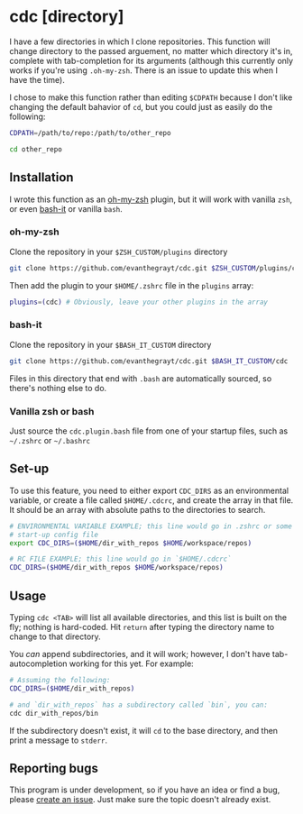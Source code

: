 # cdc [directory]
I have a few directories in which I clone repositories. This function will
change directory to the passed arguement, no matter which directory it's in,
complete with tab-completion for its arguments (although this currently only
works if you're using `.oh-my-zsh`. There is an issue to update this when I have
the time).

I chose to make this function rather than editing `$CDPATH` because I don't like
changing the default bahavior of `cd`, but you could just as easily do the
following:

```sh
CDPATH=/path/to/repo:/path/to/other_repo

cd other_repo
```

## Installation
I wrote this function as an
[oh-my-zsh](https://github.com/robbyrussell/oh-my-zsh) plugin, but it will work
with vanilla `zsh`, or even [bash-it](https://github.com/Bash-it/bash-it)
or vanilla `bash`.

### oh-my-zsh
Clone the repository in your `$ZSH_CUSTOM/plugins` directory
```sh
git clone https://github.com/evanthegrayt/cdc.git $ZSH_CUSTOM/plugins/cdc
```
Then add the plugin to your `$HOME/.zshrc` file in the `plugins` array:
```sh
plugins=(cdc) # Obviously, leave your other plugins in the array
```

### bash-it
Clone the repository in your `$BASH_IT_CUSTOM` directory
```sh
git clone https://github.com/evanthegrayt/cdc.git $BASH_IT_CUSTOM/cdc
```
Files in this directory that end with `.bash` are automatically sourced, so
there's nothing else to do.

### Vanilla zsh or bash
Just source the `cdc.plugin.bash` file from one of your startup files, such as
`~/.zshrc` or `~/.bashrc`

## Set-up
To use this feature, you need to either export `CDC_DIRS` as an environmental
variable, or create a file called `$HOME/.cdcrc`, and create the array in that
file. It should be an array with absolute paths to the directories to
search.

```sh
# ENVIRONMENTAL VARIABLE EXAMPLE; this line would go in .zshrc or some other
# start-up config file
export CDC_DIRS=($HOME/dir_with_repos $HOME/workspace/repos)

# RC FILE EXAMPLE; this line would go in `$HOME/.cdcrc`
CDC_DIRS=($HOME/dir_with_repos $HOME/workspace/repos)
```

## Usage
Typing `cdc <TAB>` will list all available directories, and this list is built
on the fly; nothing is hard-coded. Hit `return` after typing the directory name
to change to that directory.

You *can* append subdirectories, and it will work; however, I don't have
tab-autocompletion working for this yet. For example:
```sh
# Assuming the following:
CDC_DIRS=($HOME/dir_with_repos)

# and `dir_with_repos` has a subdirectory called `bin`, you can:
cdc dir_with_repos/bin
```
If the subdirectory doesn't exist, it will `cd` to the base directory, and then
print a message to `stderr`.

## Reporting bugs
This program is under development, so if you have an idea or find a bug, please
[create an issue](https://github.com/evanthegrayt/cdc/issues/new). Just make
sure the topic doesn't already exist.

